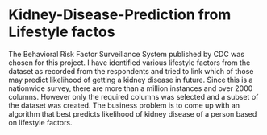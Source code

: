 # Kidney-Disease-Prediction from Lifestyle factos

The Behavioral Risk Factor Surveillance System published by CDC was chosen for this project. I have identified various lifestyle factors from the dataset as recorded from the respondents and tried to link which of those may predict likelihood of getting a kidney disease in future. Since this is a nationwide survey, there are more than a million instances and over 2000 columns. However only the required columns was selected and a subset of the dataset was created. The business problem is to come up with an algorithm that best predicts likelihood of kidney disease of a person based on lifestyle factors.
